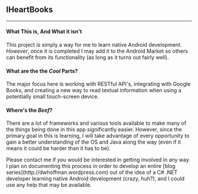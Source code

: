 <h2>IHeartBooks</h2>
<hr/>

<h4>What This is, And What it isn't</h4>
<p>
	This project is simply a way for me to learn native Android development. <em>However</em>, once it is completed I may add it to the Android Market so others can benefit from its functionality (as long as it turns out fairly well).
</p>

<h4>What are the the <em>Cool</em> Parts?</h4>
<p>
	The major focus here is working with RESTful API's, integrating with Google Books, and creating a new way to read textual information when using a potentially small touch-screen device.
</p>	

<h4>Where's the <em>Beef</em>?</h4>
<p>
	There are a lot of frameworks and various tools available to make many of the things being done in this app significantly easier. However, since the primary goal in this is learning, I will take advantage of every opportunity to gain a better understanding of the OS and Java along the way (even if it means it could be harder than it has to be).
</p>
<p>
	Please contact me if you would be interested in getting involved in any way. I plan on documenting this process in order to develop an entire [blog series](http://dwhoffman.wordpress.com) out of the idea of a C# .NET developer learning native Android development (crazy, huh?), and I could use any help that may be available.
</p>